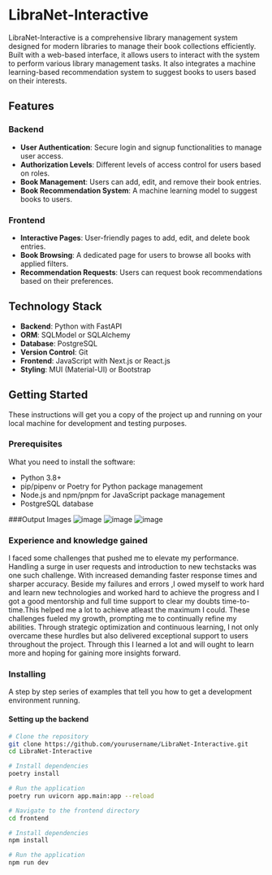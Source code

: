 # LibraNet-Interactive

LibraNet-Interactive is a comprehensive library management system designed for modern libraries to manage their book collections efficiently. Built with a web-based interface, it allows users to interact with the system to perform various library management tasks. It also integrates a machine learning-based recommendation system to suggest books to users based on their interests.

## Features

### Backend

- **User Authentication**: Secure login and signup functionalities to manage user access.
- **Authorization Levels**: Different levels of access control for users based on roles.
- **Book Management**: Users can add, edit, and remove their book entries.
- **Book Recommendation System**: A machine learning model to suggest books to users.

### Frontend

- **Interactive Pages**: User-friendly pages to add, edit, and delete book entries.
- **Book Browsing**: A dedicated page for users to browse all books with applied filters.
- **Recommendation Requests**: Users can request book recommendations based on their preferences.

## Technology Stack

- **Backend**: Python with FastAPI
- **ORM**: SQLModel or SQLAlchemy
- **Database**: PostgreSQL
- **Version Control**: Git
- **Frontend**: JavaScript with Next.js or React.js
- **Styling**: MUI (Material-UI) or Bootstrap

## Getting Started

These instructions will get you a copy of the project up and running on your local machine for development and testing purposes.

### Prerequisites

What you need to install the software:

- Python 3.8+
- pip/pipenv or Poetry for Python package management
- Node.js and npm/pnpm for JavaScript package management
- PostgreSQL database

###Output Images
![image](https://github.com/aarya098/library-management-system/assets/135094271/9c2887ce-d67d-4468-90a0-11cce8d40751)
![image](https://github.com/aarya098/library-management-system/assets/135094271/6aa979ab-ccb7-42fe-a2b2-19920b29db50)
![image](https://github.com/aarya098/library-management-system/assets/135094271/cb4ba930-1cc6-4e97-8555-0f5f4940ec3c)

### Experience and knowledge gained 
 I faced some  challenges that pushed me to elevate my performance. Handling a surge in user requests and introduction to new techstacks was one such challenge. With increased demanding faster response times and sharper accuracy. Beside my failures and errors ,I owed myself to work hard and learn new technologies and worked hard to achieve the progress and I got a good mentorship and full time support to clear my doubts time-to-time.This helped me a lot to achieve atleast the maximum I could.
 These challenges fueled my growth, prompting me to continually refine my abilities. Through strategic optimization and continuous learning, I not only overcame these hurdles but also delivered exceptional support to users throughout the project. Through this I learned a lot and will ought to learn more and hoping for gaining more insights forward.

### Installing

A step by step series of examples that tell you how to get a development environment running.

#### Setting up the backend



```bash
# Clone the repository
git clone https://github.com/yourusername/LibraNet-Interactive.git
cd LibraNet-Interactive

# Install dependencies
poetry install

# Run the application
poetry run uvicorn app.main:app --reload

# Navigate to the frontend directory
cd frontend

# Install dependencies
npm install

# Run the application
npm run dev

